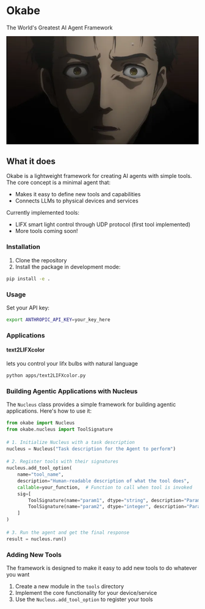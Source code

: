 # Okabe

The World's Greatest AI Agent Framework

![Mad Scientist](okabe.webp)

## What it does

Okabe is a lightweight framework for creating AI agents with simple tools.
The core concept is a minimal agent that:

- Makes it easy to define new tools and capabilities
- Connects LLMs to physical devices and services

Currently implemented tools:

- LIFX smart light control through UDP protocol (first tool implemented)
- More tools coming soon!

### Installation

1. Clone the repository
2. Install the package in development mode:

```bash
pip install -e .
```

### Usage

Set your API key:

```bash
export ANTHROPIC_API_KEY=your_key_here
```

### Applications

#### text2LIFXcolor

lets you control your lifx bulbs with natural language

```bash
python apps/text2LIFXcolor.py
```

### Building Agentic Applications with Nucleus

The `Nucleus` class provides a simple framework for building agentic applications. Here's how to use it:

```python
from okabe import Nucleus
from okabe.nucleus import ToolSignature

# 1. Initialize Nucleus with a task description
nucleus = Nucleus("Task description for the Agent to perform")

# 2. Register tools with their signatures
nucleus.add_tool_option(
    name="tool_name",
    description="Human-readable description of what the tool does",
    callable=your_function,  # Function to call when tool is invoked
    sig=[
        ToolSignature(name="param1", dtype="string", description="Parameter description"),
        ToolSignature(name="param2", dtype="integer", description="Parameter description"),
    ]
)

# 3. Run the agent and get the final response
result = nucleus.run()
```

### Adding New Tools

The framework is designed to make it easy to add new tools to do whatever you want

1. Create a new module in the `tools` directory
2. Implement the core functionality for your device/service
3. Use the `Nucleus.add_tool_option` to register your tools
